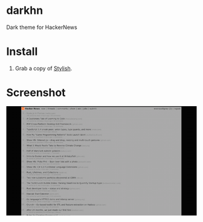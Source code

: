 darkhn
======

Dark theme for HackerNews

# Install
1. Grab a copy of [Stylish](https://chrome.google.com/webstore/detail/stylish/fjnbnpbmkenffdnngjfgmeleoegfcffe).

# Screenshot

![DarkHN](https://raw.githubusercontent.com/evanscottgray/darkhn/master/ss1_darkhn.png)
